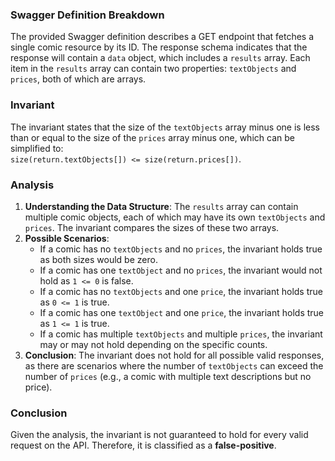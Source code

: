 ### Swagger Definition Breakdown
The provided Swagger definition describes a GET endpoint that fetches a single comic resource by its ID. The response schema indicates that the response will contain a `data` object, which includes a `results` array. Each item in the `results` array can contain two properties: `textObjects` and `prices`, both of which are arrays.

### Invariant
The invariant states that the size of the `textObjects` array minus one is less than or equal to the size of the `prices` array minus one, which can be simplified to:  
`size(return.textObjects[]) <= size(return.prices[])`.

### Analysis
1. **Understanding the Data Structure**: The `results` array can contain multiple comic objects, each of which may have its own `textObjects` and `prices`. The invariant compares the sizes of these two arrays.
2. **Possible Scenarios**: 
   - If a comic has no `textObjects` and no `prices`, the invariant holds true as both sizes would be zero.
   - If a comic has one `textObject` and no `prices`, the invariant would not hold as `1 <= 0` is false.
   - If a comic has no `textObjects` and one `price`, the invariant holds true as `0 <= 1` is true.
   - If a comic has one `textObject` and one `price`, the invariant holds true as `1 <= 1` is true.
   - If a comic has multiple `textObjects` and multiple `prices`, the invariant may or may not hold depending on the specific counts.
3. **Conclusion**: The invariant does not hold for all possible valid responses, as there are scenarios where the number of `textObjects` can exceed the number of `prices` (e.g., a comic with multiple text descriptions but no price).

### Conclusion
Given the analysis, the invariant is not guaranteed to hold for every valid request on the API. Therefore, it is classified as a **false-positive**.
